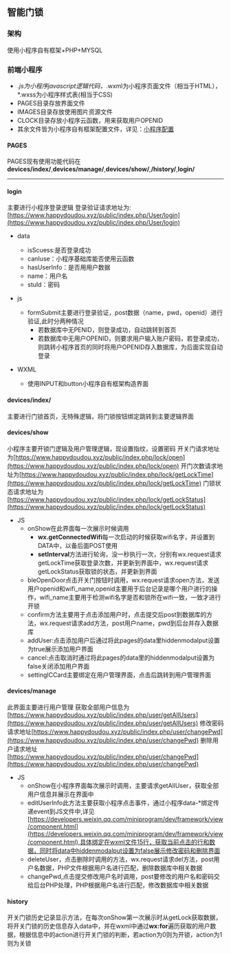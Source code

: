 ## 智能门锁
### 架构
使用小程序自有框架+PHP+MYSQL

### 前端小程序
* *.js为小程序javascript逻辑代码，*.wxml为小程序页面文件（相当于HTML），*.wxss为小程序样式表(相当于CSS)
* PAGES目录存放界面文件
* IMAGES目录存放使用图片资源文件
* CLOCK目录存放小程序云函数，用来获取用户OPENID
* 其余文件皆为小程序自有框架配置文件，详见：[小程序配置](https://developers.weixin.qq.com/miniprogram/dev/framework/config.html)

#### PAGES
PAGES现有使用功能代码在**devices/index/**,**devices/manage/**,**devices/show/**,**/history/**,**login/**

------

#### login
主要进行小程序登录逻辑
登录验证请求地址为:[https://www.happydoudou.xyz/public/index.php/User/login](https://www.happydoudou.xyz/public/index.php/User/login)
* data
    + isScuess:是否登录成功
    + canIuse：小程序基础库能否使用云函数
    + hasUserInfo：是否用用户数据
    + name：用户名
    + stuId：密码
* js
    + formSubmit主要进行登录验证，post数据（name，pwd，openid）进行验证,此时分两种情况
        - 若数据库中无PENID，则登录成功，自动跳转到首页
        - 若数据库中无用户OPENID，则要求用户输入账户密码，若登录成功，则跳转小程序首页的同时将用户OPENID存入数据库，为后面实现自动登录

* WXML
    + 使用INPUT和button小程序自有框架构造界面

#### devices/index/
主要进行门锁首页，无特殊逻辑，将门锁按钮绑定跳转到主要逻辑界面

#### devices/show
小程序主要开锁门逻辑及用户管理逻辑，现设置指纹，设置密码
开关门请求地址为[https://www.happydoudou.xyz/public/index.php/lock/open](https://www.happydoudou.xyz/public/index.php/lock/open)
开门次数请求地址为[https://www.happydoudou.xyz/public/index.php/lock/getLockTime](https://www.happydoudou.xyz/public/index.php/lock/getLockTime)
门锁状态请求地址为[https://www.happydoudou.xyz/public/index.php/lock/getLockStatus](https://www.happydoudou.xyz/public/index.php/lock/getLockStatus)

* JS
    + onShow在此界面每一次展示时候调用
        - **wx.getConnectedWifi**每一次启动的时候获取wifi名字，并设置到DATA中，以备后面POST使用
        - **setInterval**方法进行轮询，没一秒执行一次，分别有wx.request请求getLockTime获取登录次数，并更新到界面中，wx.request请求getLockStatus获取锁的状态，并更新到界面
    + bleOpenDoor点击开关门按钮时调用，wx.request请求open方法，发送用户openid和wifi_name,openid主要用于后台记录是哪个用户进行的操作，wifi_name主要用于检测wifi名字是否和锁所在wifi一致，一致才进行开锁
    + confirm方法主要用于点击添加用户时，点击提交后post到数据库的方法，wx.request请求add方法，post用户name，pwd到后台并存入数据库
    + addUser:点击添加用户后通过将此pages的data里hiddenmodalput设置为true展示添加用户界面
    + cancel:点击取消时通过将此pages的data里的hiddenmodalput设置为false关闭添加用户界面
    + settingICCard主要绑定在用户管理界面，点击后跳转到用户管理界面


#### devices/manage
此界面主要进行用户管理
获取全部用户信息为[https://www.happydoudou.xyz/public/index.php/user/getAllUsers](https://www.happydoudou.xyz/public/index.php/user/getAllUsers)
修改密码请求地址[https://www.happydoudou.xyz/public/index.php/user/changePwd](https://www.happydoudou.xyz/public/index.php/user/changePwd)
删除用户请求地址[https://www.happydoudou.xyz/public/index.php/user/changePwd](https://www.happydoudou.xyz/public/index.php/user/changePwd)

* JS
    + onShow在小程序界面每次展示时调用，主要请求getAllUser，获取全部用户信息并展示在界面中
    + editUserInfo此方法主要获取小程序点击事件，通过小程序data-*绑定传递event到JS文件中,详见[https://developers.weixin.qq.com/miniprogram/dev/framework/view/component.html](https://developers.weixin.qq.com/miniprogram/dev/framework/view/component.html),具体绑定在wxml文件15行，获取当前点击的行和数据，同时将data中hiddenmodalput设置为false展示修改密码和删除界面
    + deleteUser，点击删除时调用的方法，wx.request请求del方法，post用户名数据，PHP文件根据用户名进行匹配，删除数据库中相关数据
    + changePwd,点击提交修改用户名时调用，post要修改的用户名和密码交给后台PHP处理，PHP根据用户名进行匹配，修改数据库中相关数据

#### history 
开关门锁历史记录显示方法，在每次onShow第一次展示时从getLock获取数据，将开关门锁的历史信息存入data中，并在wxml中通过**wx:for**遍历获取的用户数据，根据信息中的action进行开关门锁的判断，若action为0则为开锁，action为1则为关锁